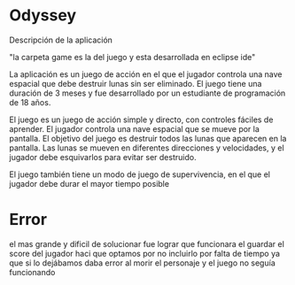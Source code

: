# Odyssey 


Descripción de la aplicación

"la carpeta game es la del juego y esta desarrollada en eclipse ide"

La aplicación es un juego de acción en el que el jugador controla una nave espacial que debe destruir lunas sin ser eliminado. El juego tiene una duración de 3 meses y fue desarrollado por un estudiante de programación de 18 años.

El juego es un juego de acción simple y directo, con controles fáciles de aprender. El jugador controla una nave espacial que se mueve por la pantalla. El objetivo del juego es destruir todos las lunas que aparecen en la pantalla. Las lunas se mueven en diferentes direcciones y velocidades, y el jugador debe esquivarlos para evitar ser destruido.

El juego también tiene un modo de juego de supervivencia, en el que el jugador debe durar el mayor tiempo posible
# Error
el mas grande y dificil de solucionar fue lograr que funcionara el guardar el score del jugador haci que optamos por no incluirlo por falta de tiempo ya que si lo dejábamos daba error al morir el personaje y el juego no seguía funcionando 

